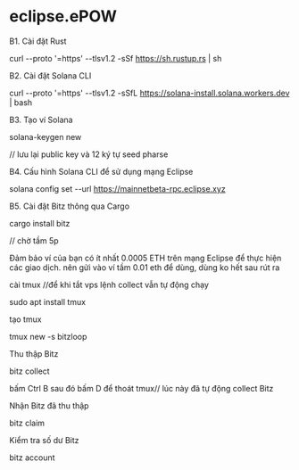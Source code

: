 # eclipse.ePOW

B1. Cài đặt Rust

curl --proto '=https' --tlsv1.2 -sSf https://sh.rustup.rs | sh

B2. Cài đặt Solana CLI

curl --proto '=https' --tlsv1.2 -sSfL https://solana-install.solana.workers.dev | bash

B3. Tạo ví Solana

solana-keygen new

// lưu lại public key và 12 ký tự seed pharse

B4. Cấu hình Solana CLI để sử dụng mạng Eclipse

solana config set --url https://mainnetbeta-rpc.eclipse.xyz

B5. Cài đặt Bitz thông qua Cargo

cargo install bitz

// chờ tầm 5p

Đảm bảo ví của bạn có ít nhất 0.0005 ETH trên mạng Eclipse để thực hiện các giao dịch. nên gửi vào ví tầm 0.01 eth để dùng, dùng ko hết sau rút ra

cài tmux //để khi tắt vps lệnh collect vẫn tự động chạy

sudo apt install tmux

tạo tmux

tmux new -s bitzloop

Thu thập Bitz

bitz collect

bấm Ctrl B sau đó bấm D để thoát tmux// lúc này đã tự động collect Bitz

Nhận Bitz đã thu thập

bitz claim

Kiểm tra số dư Bitz

bitz account



